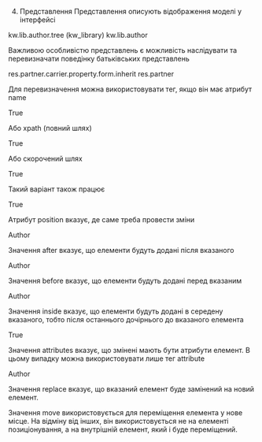 4. Представлення
   Представлення описують відображення моделі у інтерфейсі

<record id="kw_lib_author_tree" model="ir.ui.view">
   <field name="name">kw.lib.author.tree (kw_library)</field>
   <field name="model">kw.lib.author</field>
   <field name="arch" type="xml">
       <tree>
           <field name="name"/>
       </tree>
   </field>
</record>

Важливою особливістю представлень є можливість наслідувати та перевизначати поведінку батьківських представлень

<record id="view_partner_property_form" model="ir.ui.view">
   <field name="name">res.partner.carrier.property.form.inherit</field>
   <field name="model">res.partner</field>
   <field name="inherit_id" ref="base.view_partner_form" />
   <field name="arch" type="xml">
       <group name="sale" position="inside">
           <field name="property_delivery_carrier_id"/>
       </group>
   </field>
</record>

Для перевизначення можна використовувати тег, якщо він має атрибут name

<field name="list_price" position="attributes">
     <attribute name="invisible">True</attribute>
</field>

Або xpath (повний шлях)

<xpath expr="/form/sheet/notebook/page/group/group/field[@name='list_price']" position="attributes">
   <attribute name="invisible">True</attribute>
</xpath>

Або скорочений шлях

<xpath expr="//field[@name='list_price']" position="attributes">
  <attribute name="invisible">True</attribute>
</xpath>

Такий варіант також працює

<xpath expr="field[@name='list_price']" position="attributes">
  <attribute name="invisible">True</attribute>
</xpath>


Атрибут position вказує, де саме треба провести зміни


<field name="list_price" position="after">
     <field name="name">Author</field>
</field>

Значення after вказує, що елементи будуть додані після вказаного

<field name="list_price" position="before">
     <field name="name">Author</field>
</field>

Значення before вказує, що елементи будуть додані перед вказаним

<group name="list_price" position="inside">
     <field name="name">Author</field>
</group>

Значення inside вказує, що елементи будуть додані в середену вказаного, тобто після останнього дочірнього до вказаного
елемента

<field name="list_price"  position="attributes">
  <attribute name="invisible">True</attribute>
</field>

Значення attributes вказує, що змінені мають бути атрибути елемент. В цьому випадку можна використовувати лише тег
attribute


<field name="list_price" position="replace">
     <field name="name">Author</field>
</field>

Значення replace вказує, що вказаний елемент буде замінений на новий елемент.


<field name="list_price" position="after">
     <field name="name" position="move"/>
</field>

Значення move використовується для переміщення елемента у нове місце. На відміну від інших, він використовується не на
елементі позиціонування, а на внутрішній елемент, який і буде переміщений.
